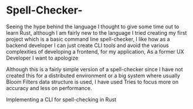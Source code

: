 # Spell-Checker-
Seeing the hype behind the language I thought to give some time out to learn Rust, although I am fairly new to the language
I tried creating my first project which is a basic command line spell-checker, I like how as a backend developer I can just create
CLI tools and avoid the various complexities of developing a frontend, for my application, As a former UX Developer I want to apologize

Although this is a fairly simple version of a spell-checker since I have not created this for a distributed environment or a big system
where usually Bloom Filters data structure is used, I have used Tries to focus more on accuracy and less on performance.

Implementing a CLI for spell-checking in Rust

